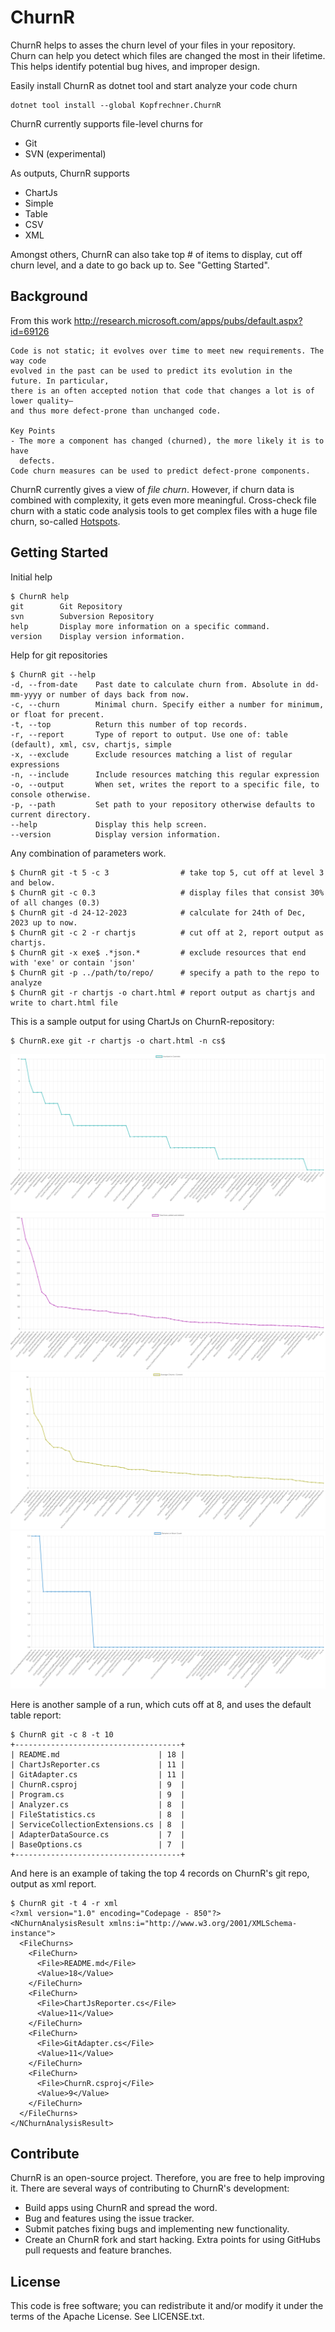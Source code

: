 ChurnR
======

ChurnR helps to asses the churn level of your files in your repository.  
Churn can help you detect which files are changed the most in their lifetime. 
This helps identify potential bug hives, and improper design.

Easily install ChurnR as dotnet tool and start analyze your code churn

```
dotnet tool install --global Kopfrechner.ChurnR
```

ChurnR currently supports file-level churns for

* Git
* SVN (experimental)

As outputs, ChurnR supports

* ChartJs
* Simple
* Table
* CSV
* XML

Amongst others, ChurnR can also take top # of items to display, cut off churn level, and a date to go back up to. See "Getting Started".

Background
----------------
From this work http://research.microsoft.com/apps/pubs/default.aspx?id=69126

    Code is not static; it evolves over time to meet new requirements. The way code
    evolved in the past can be used to predict its evolution in the future. In particular,
    there is an often accepted notion that code that changes a lot is of lower quality—
    and thus more defect-prone than unchanged code.

    Key Points
    - The more a component has changed (churned), the more likely it is to have
      defects.
    Code churn measures can be used to predict defect-prone components.

ChurnR currently gives a view of *file churn*. 
However, if churn data is combined with complexity, it gets even more meaningful. 
Cross-check file churn with a static code analysis tools to get complex files with a huge file churn, so-called [Hotspots](https://www.adamtornhill.com/articles/code-quality-in-context/why-i-write-dirty-code.html).

Getting Started
---------------

Initial help 

    $ ChurnR help
    git        Git Repository
    svn        Subversion Repository
    help       Display more information on a specific command.
    version    Display version information.

Help for git repositories

	$ ChurnR git --help
    -d, --from-date    Past date to calculate churn from. Absolute in dd-mm-yyyy or number of days back from now.
    -c, --churn        Minimal churn. Specify either a number for minimum, or float for precent.
    -t, --top          Return this number of top records.
    -r, --report       Type of report to output. Use one of: table (default), xml, csv, chartjs, simple
    -x, --exclude      Exclude resources matching a list of regular expressions
    -n, --include      Include resources matching this regular expression
    -o, --output       When set, writes the report to a specific file, to console otherwise.
    -p, --path         Set path to your repository otherwise defaults to current directory.
    --help             Display this help screen.
    --version          Display version information.

Any combination of parameters work.

	$ ChurnR git -t 5 -c 3                # take top 5, cut off at level 3 and below.
	$ ChurnR git -c 0.3                   # display files that consist 30% of all changes (0.3)
	$ ChurnR git -d 24-12-2023            # calculate for 24th of Dec, 2023 up to now.
	$ ChurnR git -c 2 -r chartjs          # cut off at 2, report output as chartjs.
	$ ChurnR git -x exe$ .*json.*         # exclude resources that end with 'exe' or contain 'json'  
    $ ChurnR git -p ../path/to/repo/      # specify a path to the repo to analyze	
    $ ChurnR git -r chartjs -o chart.html # report output as chartjs and write to chart.html file

This is a sample output for using ChartJs on ChurnR-repository:
    
    $ ChurnR.exe git -r chartjs -o chart.html -n cs$

![Commits per File](https://raw.githubusercontent.com/kopfrechner/churnR/master/Assets/CommitsPerFile.png)
![Total line churn per File](https://raw.githubusercontent.com/kopfrechner/churnR/master/Assets/TotalLineChurnPerFile.png)
![Average Churn Per Commit](https://raw.githubusercontent.com/kopfrechner/churnR/master/Assets/AverageChurnPerCommitPerFile.png)
![File renames or moves](https://raw.githubusercontent.com/kopfrechner/churnR/master/Assets/RenameOrMovesPerFile.png)

Here is another sample of a run, which cuts off at 8, and uses the default table report:

	$ ChurnR git -c 8 -t 10
	+-------------------------------------+
    | README.md                      | 18 |
    | ChartJsReporter.cs             | 11 |
    | GitAdapter.cs                  | 11 |
    | ChurnR.csproj                  | 9  |
    | Program.cs                     | 9  |
    | Analyzer.cs                    | 8  |
    | FileStatistics.cs              | 8  |
    | ServiceCollectionExtensions.cs | 8  |
    | AdapterDataSource.cs           | 7  |
    | BaseOptions.cs                 | 7  |
    +-------------------------------------+

And here is an example of taking the top 4 records on ChurnR's git repo, output as xml report.

	$ ChurnR git -t 4 -r xml
	<?xml version="1.0" encoding="Codepage - 850"?>
    <NChurnAnalysisResult xmlns:i="http://www.w3.org/2001/XMLSchema-instance">
      <FileChurns>
        <FileChurn>
          <File>README.md</File>
          <Value>18</Value>
        </FileChurn>
        <FileChurn>
          <File>ChartJsReporter.cs</File>
          <Value>11</Value>
        </FileChurn>
        <FileChurn>
          <File>GitAdapter.cs</File>
          <Value>11</Value>
        </FileChurn>
        <FileChurn>
          <File>ChurnR.csproj</File>
          <Value>9</Value>
        </FileChurn>
      </FileChurns>
    </NChurnAnalysisResult>

Contribute
----------

ChurnR is an open-source project. Therefore, you are free to help improving it.
There are several ways of contributing to ChurnR's development:

* Build apps using ChurnR and spread the word.
* Bug and features using the issue tracker.
* Submit patches fixing bugs and implementing new functionality.
* Create an ChurnR fork and start hacking. Extra points for using GitHubs pull requests and feature branches.

License
-------

This code is free software; you can redistribute it and/or modify it under the
terms of the Apache License. See LICENSE.txt.